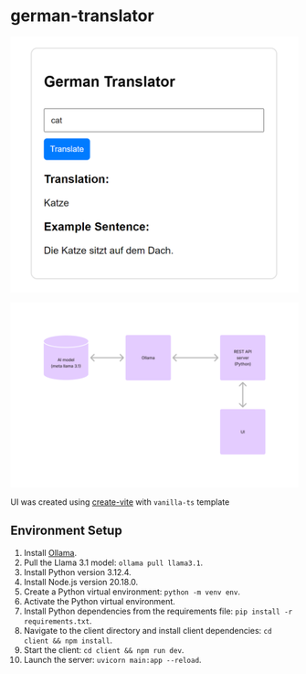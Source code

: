 # german-translator

![alt text](docs/ui.png)

![architecture](<docs/german translator.png>)

UI was created using [create-vite](https://vite.dev/guide/#scaffolding-your-first-vite-project) with `vanilla-ts` template

## Environment Setup

1. Install [Ollama](https://ollama.com/).
2. Pull the Llama 3.1 model: `ollama pull llama3.1`.
3. Install Python version 3.12.4.
4. Install Node.js version 20.18.0.
5. Create a Python virtual environment: `python -m venv env`.
6. Activate the Python virtual environment.
7. Install Python dependencies from the requirements file: `pip install -r requirements.txt`.
8. Navigate to the client directory and install client dependencies: `cd client && npm install`.
9. Start the client: `cd client && npm run dev`.
10. Launch the server: `uvicorn main:app --reload`.


